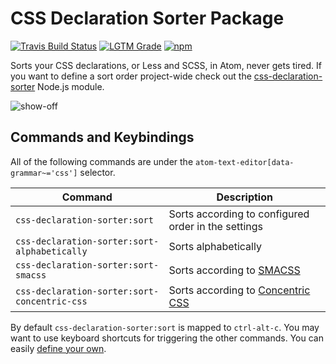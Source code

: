 # CSS Declaration Sorter Package
[![Travis Build Status][travis-icon]][travis]
[![LGTM Grade][lgtm-icon]][lgtm]
[![npm][npm-icon]][npm]

Sorts your CSS declarations, or Less and SCSS, in Atom, never gets tired. If you want to define a sort order project-wide check out the [css-declaration-sorter](https://github.com/Siilwyn/css-declaration-sorter#readme) Node.js module.

![show-off](https://raw.githubusercontent.com/Siilwyn/css-declaration-sorter-atom/master/show-off.gif)

## Commands and Keybindings
All of the following commands are under the `atom-text-editor[data-grammar~='css']` selector.

|Command|Description|
|-------|-----------|
|`css-declaration-sorter:sort`|Sorts according to configured order in the settings|
|`css-declaration-sorter:sort-alphabetically`|Sorts alphabetically|
|`css-declaration-sorter:sort-smacss`|Sorts according to [SMACSS](https://smacss.com/book/formatting#grouping)|
|`css-declaration-sorter:sort-concentric-css`|Sorts according to [Concentric CSS](https://github.com/brandon-rhodes/Concentric-CSS)|

By default `css-declaration-sorter:sort` is mapped to `ctrl-alt-c`. You may want to use keyboard shortcuts for triggering the other commands. You can easily [define your own](http://flight-manual.atom.io/using-atom/sections/basic-customization/#_customizing_keybindings).

[travis]: https://travis-ci.org/Siilwyn/css-declaration-sorter-atom
[travis-icon]: https://img.shields.io/travis/Siilwyn/css-declaration-sorter-atom/master.svg?style=flat-square
[lgtm]: https://lgtm.com/projects/g/Siilwyn/css-declaration-sorter-atom/
[lgtm-icon]: https://img.shields.io/lgtm/grade/javascript/g/Siilwyn/css-declaration-sorter-atom.svg?style=flat-square
[npm]: https://www.npmjs.com/package/css-declaration-sorter-atom
[npm-icon]: https://img.shields.io/npm/v/css-declaration-sorter-atom.svg?style=flat-square
